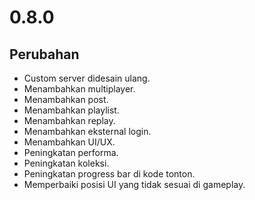 # 0.8.0

## Perubahan

- Custom server didesain ulang.
- Menambahkan multiplayer.
- Menambahkan post.
- Menambahkan playlist.
- Menambahkan replay.
- Menambahkan eksternal login.
- Menambahkan UI/UX.
- Peningkatan performa.
- Peningkatan koleksi.
- Peningkatan progress bar di kode tonton.
- Memperbaiki posisi UI yang tidak sesuai di gameplay.
